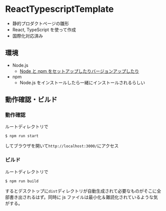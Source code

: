 # ReactTypescriptTemplate

- 静的プロダクトページの雛形
- React, TypeScript を使って作成
- 国際化対応済み

## 環境

- Node.js
  - [Node と npm をセットアップしたりバージョンアップしたり](https://zenn.dev/kyome/articles/93097dd75dcecb)
- npm
  - Node.js をインストールしたら一緒にインストールされるらしい

## 動作確認・ビルド

### 動作確認

ルートディレクトリで

```console
$ npm run start
```

してブラウザを開いて`http://localhost:3000/`にアクセス

### ビルド

ルートディレクトリで

```console
$ npm run build
```

するとデスクトップに`dist`ディレクトリが自動生成されて必要なものがそこに全部書き出されるはず。同時に js ファイルは最小化＆難読化されているような気がする。
